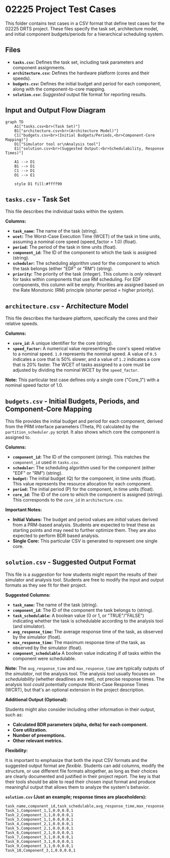 
# 02225 Project Test Cases

This folder contains test cases in a CSV format that define test cases for the 02225 DRTS project. These files specify the task set, architecture model, and initial component budgets/periods for a hierarchical scheduling system.  

## Files

*   **`tasks.csv`:**  Defines the task set, including task parameters and component assignments.
*   **`architecture.csv`:** Defines the hardware platform (cores and their speeds).
*   **`budgets.csv`:** Defines the initial budget and period for each component, along with the component-to-core mapping.
*   **`solution.csv`:** *Suggested* output file format for reporting results.

## Input and Output Flow Diagram

```mermaid
graph TD
    A1["tasks.csv<br>(Task Set)"]
    B1["architecture.csv<br>(Architecture Model)"]
    C1["budgets.csv<br>(Initial Budgets/Periods,<br>Component-Core Mapping)"]
    D1["Simulator tool or\nAnalysis tool"]
    E1["solution.csv<br>(Suggested Output:<br>Schedulability, Response Times)"]

    A1 --> D1
    B1 --> D1
    C1 --> D1
    D1 --> E1

    style D1 fill:#ffff99
```

## `tasks.csv` - Task Set

This file describes the individual tasks within the system.

**Columns:**

*   **`task_name`:**  The name of the task (string).
*   **`wcet`:** The Worst-Case Execution Time (WCET) of the task in time units, assuming a nominal core speed (speed\_factor = 1.0) (float).
*   **`period`:** The period of the task in time units (float).
*   **`component_id`:**  The ID of the component to which the task is assigned (string).  
*   **`scheduler`:** The scheduling algorithm used for the component to which the task belongs (either "EDF" or "RM") (string).
*   **`priority`:**  The priority of the task (integer).  This column is *only* relevant for tasks within components that use RM scheduling.  For EDF components, this column will be empty. Priorities are assigned based on the Rate Monotonic (RM) principle (shorter period = higher priority).

## `architecture.csv` - Architecture Model

This file describes the hardware platform, specifically the cores and their relative speeds.

**Columns:**

*   **`core_id`:**  A unique identifier for the core (string).
*   **`speed_factor`:**  A numerical value representing the core's speed relative to a nominal speed.  `1.0` represents the nominal speed.  A value of `0.5` indicates a core that is 50% slower, and a value of `1.2` indicates a core that is 20% faster.  The WCET of tasks assigned to a core must be adjusted by dividing the nominal WCET by the `speed_factor`.

**Note:** This particular test case defines only a single core ("Core_1") with a nominal speed factor of 1.0.

## `budgets.csv` - Initial Budgets, Periods, and Component-Core Mapping

This file provides the initial budget and period for each component, derived from the PRM interface parameters (Theta, Pi) calculated by the `partition_scheduler.py` script. It also shows which core the component is assigned to.

**Columns:**

*   **`component_id`:** The ID of the component (string).  This matches the `component_id` used in `tasks.csv`.
*   **`scheduler`:** The scheduling algorithm used for the component (either "EDF" or "RM") (string).
*   **`budget`:**  The initial budget (Q) for the component, in time units (float). This value represents the resource allocation for each component.
*   **`period`:** The initial period (P) for the component, in time units (float).
*    **`core_id`:**  The ID of the core to which the component is assigned (string). This corresponds to the `core_id` in `architecture.csv`.

**Important Notes:**

*   **Initial Values:** The budget and period values are *initial* values derived from a PRM-based analysis.  Students are expected to treat these as starting points and may need to further optimize them. They are also expected to perform BDR based analysis.
*    **Single Core:** This particular CSV is generated to represent one single core.

## `solution.csv` - Suggested Output Format

This file is a *suggestion* for how students might report the results of their simulator and analysis tool.  Students are free to modify the input and output formats as they see fit for their project.

**Suggested Columns:**

*   **`task_name`:** The name of the task (string).
*   **`component_id`:** The ID of the component the task belongs to (string).
*   **`task_schedulable`:**  A boolean value (0 or 1, or "TRUE"/"FALSE") indicating whether the task is schedulable according to the analysis tool (and simulator).
*   **`avg_response_time`:** The average response time of the task, as observed by the simulator (float).
*   **`max_response_time`:** The maximum response time of the task, as observed by the simulator (float).
* **`component_schedulable`** A boolean value indicating if *all* tasks within the component were schedulable.

**Note:**  The `avg_response_time` and `max_response_time` are typically outputs of the *simulator*, not the analysis tool.  The analysis tool usually focuses on *schedulability* (whether deadlines are met), not precise response times.  The analysis tool *could* potentially compute Worst-Case Response Times (WCRT), but that's an optional extension in the project description.

**Additional Output (Optional):**

Students might also consider including other information in their output, such as:

*   **Calculated BDR parameters (alpha, delta) for each component.**
*   **Core utilization.**
*    **Number of preemptions.**
*   **Other relevant metrics.**

**Flexibility:**

It is important to emphasize that both the input CSV formats and the suggested output format are *flexible*.  Students can add columns, modify the structure, or use different file formats altogether, as long as their choices are clearly documented and justified in their project report.  The key is that their tools should be able to read their chosen input format and produce meaningful output that allows them to analyze the system's behavior.


**`solution.csv` (Just an example; response times are placeholders):**

```csv
task_name,component_id,task_schedulable,avg_response_time,max_response_time,component_schedulable
Task_1,Component_1,1,0.0,0.0,1
Task_2,Component_1,1,0.0,0.0,1
Task_3,Component_1,1,0.0,0.0,1
Task_4,Component_2,1,0.0,0.0,1
Task_5,Component_2,1,0.0,0.0,1
Task_6,Component_2,1,0.0,0.0,1
Task_7,Component_3,1,0.0,0.0,1
Task_8,Component_3,1,0.0,0.0,1
Task_9,Component_3,1,0.0,0.0,1
Task_10,Component_3,1,0.0,0.0,1
```
